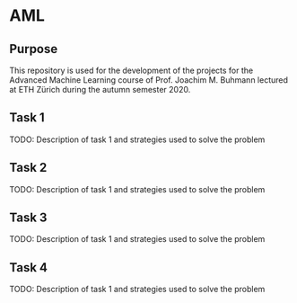 # AML

## Purpose
This repository is used for the development of the projects for the Advanced Machine Learning course of  Prof. Joachim M. Buhmann lectured at ETH Zürich during the autumn semester 2020.

## Task 1
TODO: Description of task 1 and strategies used to solve the problem

## Task 2
TODO: Description of task 1 and strategies used to solve the problem

## Task 3
TODO: Description of task 1 and strategies used to solve the problem

## Task 4
TODO: Description of task 1 and strategies used to solve the problem
